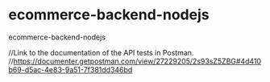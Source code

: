 # ecommerce-backend-nodejs
ecommerce-backend-nodejs

//Link to the documentation of the API tests in Postman.
//https://documenter.getpostman.com/view/27229205/2s93sZ5ZBG#4d410b69-d5ac-4e83-9a51-7f381dd346bd
